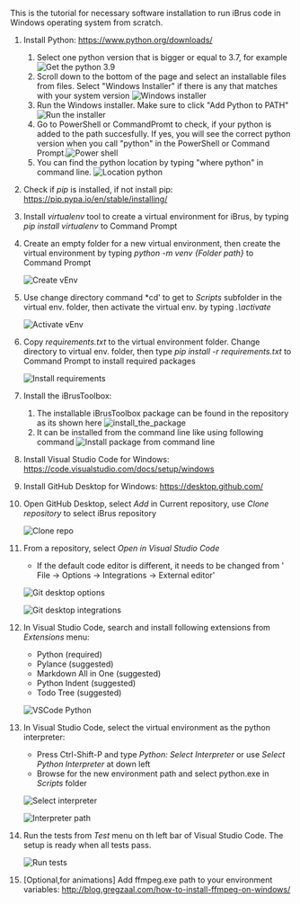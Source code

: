 <!--format it as markdown with headings and so like in readme-->
This is the tutorial for necessary software installation to run iBrus code in Windows operating system from scratch.

1) Install Python: https://www.python.org/downloads/
   1) Select one python version that is bigger or equal to 3.7, for example ![Get the python 3.9](../Resources/Images/SoftwareInstallation/webpage_python.png)
   2) Scroll down to the bottom of the page and select an installable files from files. Select "Windows Installer" if there is any that matches with your system version ![Windows installer](../Resources/Images/SoftwareInstallation/files_select_webpage.png)
   3) Run the Windows installer. Make sure to click "Add Python to PATH" ![Run the installer](./../Resources/Images/SoftwareInstallation/installing_python.png)
   4) Go to PowerShell or CommandPromt to check, if your python is added to the path succesfully. If yes, you will see the correct python version when you call "python" in the PowerShell or Command Prompt.![Power shell](../Resources/Images/SoftwareInstallation/powershell.png)
   5) You can find the python location by typing "where python" in command line. ![Location python](../Resources/Images/SoftwareInstallation/location_python.png)

2) Check if *pip* is installed, if not install pip: https://pip.pypa.io/en/stable/installing/

3) Install *virtualenv* tool to create a virtual environment for iBrus, by typing *pip install virtualenv* to Command Prompt

4) Create an empty folder for a new virtual environment, then create the virtual environment by typing *python -m venv {Folder path}* to Command Prompt

    ![Create vEnv](../Resources/Images/SoftwareInstallation/create_venv.png)

5) Use change directory command *cd' to get to *Scripts* subfolder in the virtual env. folder, then activate the virtual env. by typing *.\activate*

    ![Activate vEnv](../Resources/Images/SoftwareInstallation/activate_venv.png)

6) Copy *requirements.txt* to the virtual environment folder. Change directory to virtual env. folder, then type *pip install -r requirements.txt* to Command Prompt to install required packages

    ![Install requirements](../Resources/Images/SoftwareInstallation/install_requirements.png)

7) Install the iBrusToolbox: 
   1) The installable iBrusToolbox package can be found in the repository as its shown here ![install_the_package](../../Tutorials/Resources/Images/SoftwareInstallation/install_the_package.png)
   2) It can be installed from the command line like using following command ![Install package from command line](../../Tutorials/Resources/Images/SoftwareInstallation/install_package_from_command_line.png)

8) Install Visual Studio Code for Windows: https://code.visualstudio.com/docs/setup/windows

9)  Install GitHub Desktop for Windows: https://desktop.github.com/

10) Open GitHub Desktop, select *Add* in Current repository, use *Clone repository* to select iBrus repository

    ![Clone repo](../Resources/Images/SoftwareInstallation/Clone_repo.png)

11) From a repository, select *Open in Visual Studio Code*
    - If the default code editor is different, it needs to be changed from ' File -> Options -> Integrations -> External editor'

    ![Git desktop options](../Resources/Images/SoftwareInstallation/git_desktop_options.png) 

    ![Git desktop integrations](../Resources/Images/SoftwareInstallation/git_desktop_options_integrations.png)

12) In Visual Studio Code, search and install following extensions from *Extensions* menu:
    - Python (required)
    - Pylance (suggested)
    - Markdown All in One (suggested)
    - Python Indent (suggested)
    - Todo Tree (suggested)



    ![VSCode Python](../Resources/Images/SoftwareInstallation/vscode_python.png)

13) In Visual Studio Code, select the virtual environment as the python interpreter:
    - Press Ctrl-Shift-P and type *Python: Select Interpreter* or use *Select Python Interpreter* at down left
    - Browse for the new environment path and select python.exe in *Scripts* folder

    ![Select interpreter](../Resources/Images/SoftwareInstallation/select_python_interpreter.png)

    ![Interpreter path](../Resources/Images/SoftwareInstallation/enter_interpreter_path.png)

14) Run the tests from *Test* menu on th left bar of Visual Studio Code. The setup is ready when all tests pass.

    ![Run tests](../Resources/Images/SoftwareInstallation/test_tutorials.png)

15) [Optional,for animations] Add ffmpeg.exe path to your environment variables: http://blog.gregzaal.com/how-to-install-ffmpeg-on-windows/